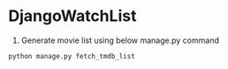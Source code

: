 # DjangoWatchList

1. Generate movie list using below manage.py command
```shell
python manage.py fetch_tmdb_list
```
